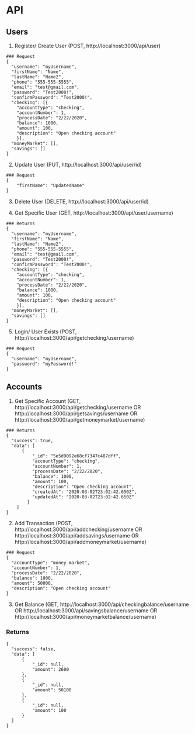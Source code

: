 # API  

## Users  

  1. Register/ Create User (POST, http://localhost:3000/api/user) 
    
    ### Request 
    {  
      "username": "myUsername",  
      "firstName": "Name",  
      "lastName": "Name2",  
      "phone": "555-555-5555",  
      "email": "test@gmail.com",  
      "password": "Test2000!",  
      "confirmPassword": "Test2000!",  
      "checking": [{  
        "accountType": "checking",  
        "accountNumber": 1,  
        "processDate": "2/22/2020",  
        "balance": 1000,  
        "amount": 100,  
        "description": "Open checking account"  
        }],  
      "moneyMarket": [],  
      "savings": []  
    }  
  
  2. Update User (PUT, http://localhost:3000/api/user/id)
   
    ### Request 
    {  
	    "firstName": "UpdatedName"  
    }  

  3. Delete User (DELETE, http://localhost:3000/api/user/id)  

  4. Get Specific User (GET, http://localhost:3000/api/user/username)  
   
    ### Returns 
    {  
      "username": "myUsername",  
      "firstName": "Name",  
      "lastName": "Name2",  
      "phone": "555-555-5555",  
      "email": "test@gmail.com",  
      "password": "Test2000!",  
      "confirmPassword": "Test2000!",  
      "checking": [{  
        "accountType": "checking",  
        "accountNumber": 1,  
        "processDate": "2/22/2020",  
        "balance": 1000,  
        "amount": 100,  
        "description": "Open checking account"  
        }],  
      "moneyMarket": [],  
      "savings": []  
    }  
  
  5. Login/ User Exists (POST, http://localhost:3000/api/getchecking/username)
    
    ### Request 
    {  
	  "username": "myUsername",  
	  "password": "myPassword!"  
    }  

## Accounts

  1. Get Specific Account (GET, http://localhost:3000/api/getchecking/username OR http://localhost:3000/api/getsavings/username OR http://localhost:3000/api/getmoneymarket/username)  

    ### Returns 
    {  
      "success": true,  
      "data": [  
          {  
              "_id": "5e5d9092e68cf7347c487dff",  
              "accountType": "checking",  
              "accountNumber": 1,  
              "processDate": "2/22/2020",  
              "balance": 1000,  
              "amount": 100,  
              "description": "Open checking account",  
              "createdAt": "2020-03-02T23:02:42.650Z",  
              "updatedAt": "2020-03-02T23:02:42.650Z"  
            }  
        ]  
    }  

  2. Add Transaction (POST, http://localhost:3000/api/addchecking/username OR http://localhost:3000/api/addsavings/username OR http://localhost:3000/api/addmoneymarket/username)    
   
    ### Request  
    {  
      "accountType": "money market",  
      "accountNumber": 1,  
      "processDate": "2/22/2020",  
      "balance": 1000,  
      "amount": 50000,  
      "description": "Open checking account"  
    }

  3. Get Balance (GET, http://localhost:3000/api/checkingbalance/username OR http://localhost:3000/api/savingsbalance/username OR http://localhost:3000/api/moneymarketbalance/username)  

  ### Returns 
    {  
      "success": false,  
      "data": [  
          {  
              "_id": null,  
              "amount": 2600  
          },  
          {  
              "_id": null,  
              "amount": 50100  
          },  
          {  
              "_id": null,  
              "amount": 100  
          } 
      ]  
    }  


  